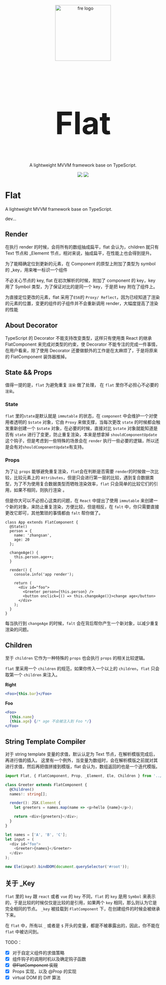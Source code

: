 <div>
  <p align="center"><img src="https://github.com/flat-dev-ti/Flat/blob/master/doc/logo.png" alt="fre logo" width="180"></p>
  <h1 align="center" style="font-size:100px;">Flat</h1>
</div>
<p align="center">A lightweight MVVM framework base on TypeScript.</p>
<p align="center">
  <img src="https://img.shields.io/github/license/flat-dev-ti/Flat.svg?style=flat-square">
  <img src="https://img.shields.io/badge/TypeScript-3.2-blue.svg?style=flat-square">
</p>

# Flat

A lightweight MVVM framework base on TypeScript.

dev...

## Render

在执行 render 的时候，会将所有的数组抽成扁平，flat 会认为，children 就只有 Text 节点和 \_Elememt 节点，相对来说，抽成扁平，在性能上也会得到提升。

为了能精确定位到更新的元素，在 Component 的原型上附加了类型为 symbol 的 \_key，用来唯一标识一个组件

不必关心节点的 key, flat 在初次解析的时候，附加了 component 的 key，key 用了 Symbol 类型，为了保证对比的是同一个 key，于是把 key 附在了组件上。

为直接定位更改的元素，flat 采用了`ES6`的 `Proxy/ Reflect`，因为已经知道了渲染的元素的位置，变更的组件的子组件并不会重新调用 render，大幅度提高了渲染的性能

## About Decorator

TypeScript 的 Decorator 不能支持改变类型，这样只有使用类 React 的继承 FlatComponent 来完成对类型的约束，使 Decorator 不能专注的完成一件事情，在用户看来，除了使用 Decorator 还要做额外的工作是在太麻烦了，于是将原来的 FlatComponent 装饰器推掉。

## State && Props

值得一提的是，`flat` 为避免重复 `渲染` 做了处理， 在 `flat` 里你不必担心不必要的 `渲染`。

### State

`flat` 里的`state`是默认就是 `immutable` 的状态，在 `component` 中会维护一个对使用者透明的 `$state` 对象，它由 `Proxy` 来做支撑，当每次更改 `state` 的时候都会触发重新创建一个 `$state` 对象，在必要的时候，直接对比 `$state` 对象就能知道是否有 `state` 进行了变更，防止重复渲染，本来是想拿掉 `shouldComponentUpdate`这个钩子，但是考虑到一些特殊的场景会在 `render` 执行一些必要的逻辑，所以还是会有对`shouldComponentUpdate`有支持。

### Props

为了让 `props` 能够避免重复渲染，`flat`会在判断是否需要 `render`的时候做一次比较，比较元素上的 `Attributes`，但是只会进行第一层的比较，遇到复合数据类型，为了不为使用复合数据类型而牺牲渲染效率，`flat` 只会简单的比较它们的引用，如果不相同，则执行渲染 。

但是你大可以不必担心这类的问题，在 `React` 中提出了使用 `immutable` 来创建一个新的对象，来防止重复渲染，方便比较，但是相反，在 `falt` 中，你只需要直接更改它即可，其他繁琐的事情都由 `falt` 帮你做了。

```tsx
class App extends FlatComponent {
  @State()
  person = {
    name: 'zhangsan',
    age: 20
  };

  changeAge() {
    this.person.age++;
  }

  render() {
    console.info('app render');

    return (
      <div id="foo">
        <Greeter person={this.person} />
        <button onclick={() => this.changeAge()}>change age</button>
      </div>
    );
  }
}
```

每当执行到 `changeAge` 的时候，`falt` 会在背后帮你产生一个新对象，以减少重复渲染的问题。

## Children

至于 `children` 它作为一种特殊的 `props` 也会执行 `props` 的相关比较逻辑。

`flat` 里采用一个 `children` 的规范，如果你传入一个以上的 `children`，`flat` 只会取第一个 `children` 来注入。

**Right**

```jsx
<Foo>{this.bar}</Foo>
```

**Foo**

```jsx
<Foo>
  {this.name}
  {this.age} {/* age 不会被注入到 Foo */}
</Foo>
```

## String Template Compiler

对于 string template 变量的求值，默认认定为 Text 节点，在解析模版完成后，再进行值的插入。
这里有一个例外，当变量为数组时，会在解析模版之前就对其进行求值，然后再把值拼接到模版，flat 会认为，数组返回的也是一个迭代模版。

```typescript
import Flat, { FlatComponent, Prop, _Element, Ele, Children } from '../../dist';

class Greeter extends FlatComponent {
  @Children()
  names!: string[];

  render(): JSX.Element {
    let greeters = names.map(name => <p>hello {name}</p>);

    return <div>{greeters}</div>;
  }
}

let names = ['A', 'B', 'C'];
let input = (
  <div id="foo">
    <Greeter>{names}</Greeter>
  </div>
);

new Ele(input).bindDOM(document.querySelector('#root'));
```

## 关于 \_Key

`flat` 里的 `key` 跟 `react` 或者 `vue` 的 `key` 不同，`flat` 的 `key` 是用 `Symbol` 来表示的，于是比较的时候仅仅是比较的是引用，如果两个 `key` 相同，那么则认为它是完全相同的节点。
`_key` 被挂载到 `FlatComponent` 下，在创建组件的时候会被继承下来。

在 `flat` 中，所有以 `_` 或者是 `$` 开头的变量，都是不被暴露出的，因此，你不能在 `flat` 中被访问到。

TODO：

- [x] 对于自定义组件的求值策略
- [x] 组件钩子的调用时机以及确定钩子函数
- [x] ~~@FlatComponent 实现~~
- [x] Props 实现，以及 @Prop 的实现
- [x] virtual DOM 的 Diff 算法
